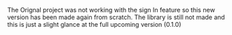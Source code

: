 The Orignal project was not working with the sign In feature so this new version has been made again from scratch.
The library is still not made and this is just a slight glance at the full upcoming version (0.1.0)
